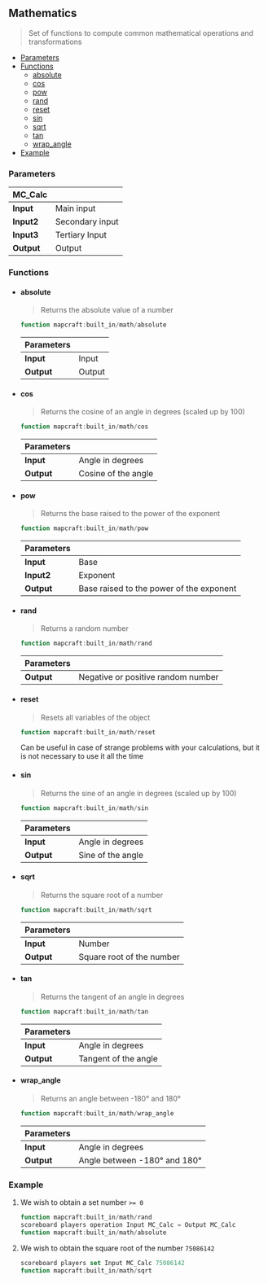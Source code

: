 ## Mathematics
> Set of functions to compute common mathematical operations and transformations

- [Parameters](#parameters)
- [Functions](#functions)
  - [absolute](#absolute)
  - [cos](#cos)
  - [pow](#pow)
  - [rand](#rand)
  - [reset](#reset)
  - [sin](#sin)
  - [sqrt](#sqrt)
  - [tan](#tan)
  - [wrap_angle](#wrap_angle)
- [Example](#example)

### Parameters
| MC_Calc | |
| --- | --- |
| **Input**| Main input |
| **Input2**| Secondary input |
| **Input3**| Tertiary Input |
| **Output** | Output |

### Functions
- #### absolute
  >  Returns the absolute value of a number
  ```js
  function mapcraft:built_in/math/absolute
  ```
  | Parameters |  |
  | --- | --- |
  | **Input** | Input |
  | **Output** | Output |
- #### cos
  >  Returns the cosine of an angle in degrees (scaled up by 100)
  ```js
  function mapcraft:built_in/math/cos
  ```
  | Parameters |  |
  | --- | --- |
  | **Input** | Angle in degrees |
  | **Output** | Cosine of the angle |
- #### pow
  >  Returns the base raised to the power of the exponent
  ```js
  function mapcraft:built_in/math/pow
  ```
  | Parameters |  |
  | --- | --- |
  | **Input** | Base |
  | **Input2** | Exponent |
  | **Output** | Base raised to the power of the exponent |
- #### rand
  >  Returns a random number
  ```js
  function mapcraft:built_in/math/rand
  ```
  | Parameters |  |
  | --- | --- |
  | **Output** | Negative or positive random number |
- #### reset
  >  Resets all variables of the object
  ```js
  function mapcraft:built_in/math/reset
  ```
  Can be useful in case of strange problems with your calculations, but it is not necessary to use it all the time
- #### sin
  >  Returns the sine of an angle in degrees (scaled up by 100)
  ```js
  function mapcraft:built_in/math/sin
  ```
  | Parameters |  |
  | --- | --- |
  | **Input** | Angle in degrees |
  | **Output** | Sine of the angle |
- #### sqrt
  >  Returns the square root of a number
  ```js
  function mapcraft:built_in/math/sqrt
  ```
  | Parameters |  |
  | --- | --- |
  | **Input** | Number |
  | **Output** | Square root of the number |
- #### tan
  >  Returns the tangent of an angle in degrees 
  ```js
  function mapcraft:built_in/math/tan
  ```
  | Parameters |  |
  | --- | --- |
  | **Input** | Angle in degrees |
  | **Output** | Tangent of the angle |
- #### wrap_angle
  >  Returns an angle between -180° and 180°
  ```js
  function mapcraft:built_in/math/wrap_angle
  ```
  | Parameters |  |
  | --- | --- |
  | **Input** | Angle in degrees |
  | **Output** | Angle between -180° and 180° |

### Example

1. We wish to obtain a set number ``>= 0``
   ```js
   function mapcraft:built_in/math/rand
   scoreboard players operation Input MC_Calc = Output MC_Calc
   function mapcraft:built_in/math/absolute
   ```
2. We wish to obtain the square root of the number ``75086142``
   ```js
   scoreboard players set Input MC_Calc 75086142
   function mapcraft:built_in/math/sqrt
   ```
